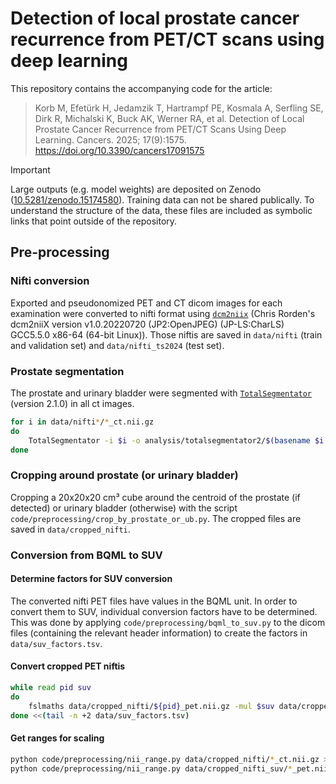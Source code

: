 # Detection of local prostate cancer recurrence from PET/CT scans using deep learning

This repository contains the accompanying code for the article:

> Korb M, Efetürk H, Jedamzik T, Hartrampf PE, Kosmala A, Serfling SE, Dirk R, Michalski K, Buck AK, Werner RA, et al. Detection of Local Prostate Cancer Recurrence from PET/CT Scans Using Deep Learning. Cancers. 2025; 17(9):1575. https://doi.org/10.3390/cancers17091575 

> [!IMPORTANT]
> Large outputs (e.g. model weights) are deposited on Zenodo ([10.5281/zenodo.15174580](https://doi.org/10.5281/zenodo.15174580)). Training data can not be shared publically. To understand the structure of the data, these files are included as symbolic links that point outside of the repository.

## Pre-processing

### Nifti conversion
Exported and pseudonomized PET and CT dicom images for each examination were converted to nifti format using [`dcm2niix`](https://github.com/rordenlab/dcm2niix) (Chris Rorden's dcm2niiX version v1.0.20220720  (JP2:OpenJPEG) (JP-LS:CharLS) GCC5.5.0 x86-64 (64-bit Linux)). Those niftis are saved in `data/nifti` (train and validation set) and `data/nifti_ts2024` (test set).

### Prostate segmentation
The prostate and urinary bladder were segmented with [`TotalSegmentator`](https://github.com/wasserth/TotalSegmentator) (version 2.1.0) in all ct images.

```bash
for i in data/nifti*/*_ct.nii.gz
do
	TotalSegmentator -i $i -o analysis/totalsegmentator2/$(basename $i _ct.nii.gz) -rs prostate urinary_bladder
done
```

### Cropping around prostate (or urinary bladder)

Cropping a 20x20x20 cm³ cube around the centroid of the prostate (if detected) or urinary bladder (otherwise) with the script `code/preprocessing/crop_by_prostate_or_ub.py`.
The cropped files are saved in `data/cropped_nifti`.

### Conversion from BQML to SUV

#### Determine factors for SUV conversion

The converted nifti PET files have values in the BQML unit. In order to convert them to SUV, individual conversion factors have to be determined. This was done by applying `code/preprocessing/bqml_to_suv.py` to the dicom files (containing the relevant header information) to create the factors in `data/suv_factors.tsv`.

#### Convert cropped PET niftis

```bash
while read pid suv
do
	fslmaths data/cropped_nifti/${pid}_pet.nii.gz -mul $suv data/cropped_nifti_suv/${pid}_pet.nii.gz
done <<(tail -n +2 data/suv_factors.tsv)
```

#### Get ranges for scaling

```bash
python code/preprocessing/nii_range.py data/cropped_nifti/*_ct.nii.gz >analysis/cropped_ct_range.tsv
python code/preprocessing/nii_range.py data/cropped_nifti_suv/*_pet.nii.gz >analysis/cropped_pet_suv_range.tsv
```
